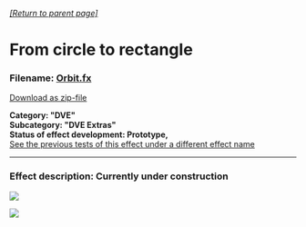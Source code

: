 *[[Return to parent page]](../../../README.md)*  

# From circle to rectangle

### Filename: <a href="Orbit.fx" download>Orbit.fx</a> 
[Download as zip-file](Orbit.zip)

**Category: "DVE"  
Subcategory: "DVE Extras"  
Status of effect development: Prototype,**  
<a href="https://www.lwks.com/index.php?option=com_kunena&func=view&catid=6&id=190102&limit=15&limitstart=15&Itemid=81#190202"  target="blank">See the previous tests of this effect under a different effect name</a> 



--------------------------------------------------------------------------

### Effect description: Currently under construction
[![](IMG/img1b.jpg)](IMG/img1.jpg)  


![](IMG/img2.jpg)
